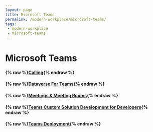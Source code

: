 ```yaml
---
layout: page
title: Microsoft Teams
permalink: /modern-workplace/microsoft-teams/
tags:
 - modern-workplace
 - microsoft-teams
---
```


# Microsoft Teams

#### {% raw %}[Calling](calling){% endraw %}

#### {% raw %}[Dataverse For Teams](dataverse-for-teams){% endraw %}

#### {% raw %}[Meetings & Meeting Rooms](meetings-and-meeting-rooms){% endraw %}

#### {% raw %}[Teams Custom Solution Development for Developers](teams-custom-solution-development-for-developers){% endraw %}

#### {% raw %}[Teams Deployment](teams-deployment){% endraw %}
